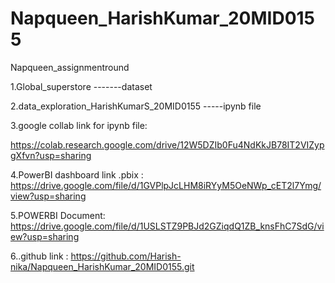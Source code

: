 # Napqueen_HarishKumar_20MID0155
Napqueen_assignmentround

1.Global_superstore -------dataset

2.data_exploration_HarishKumarS_20MID0155  -----ipynb file

3.google collab link for ipynb file:

https://colab.research.google.com/drive/12W5DZIb0Fu4NdKkJB78IT2VIZypgXfvn?usp=sharing

4.PowerBI dashboard link .pbix :
https://drive.google.com/file/d/1GVPlpJcLHM8iRYyM5OeNWp_cET2l7Ymg/view?usp=sharing

5.POWERBI Document:
https://drive.google.com/file/d/1USLSTZ9PBJd2GZiqdQ1ZB_knsFhC7SdG/view?usp=sharing

6..github link :
https://github.com/Harish-nika/Napqueen_HarishKumar_20MID0155.git
